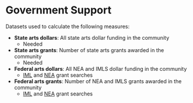 # Government Support

Datasets used to calculate the following measures:
- **State arts dollars**: All state arts dollar funding in the community
  - Needed
- **State arts grants**: Number of state arts grants awarded in the community
  - Needed
- **Federal arts dollars**: All NEA and IMLS dollar funding in the community
  - [IML](https://www.imls.gov/grants/awarded-grants) and [NEA](https://apps.nea.gov/grantsearch/) grant searches
- **Federal arts grants**: Number of NEA and IMLS grants awarded in the community
  - [IML](https://www.imls.gov/grants/awarded-grants) and [NEA](https://apps.nea.gov/grantsearch/) grant searches
